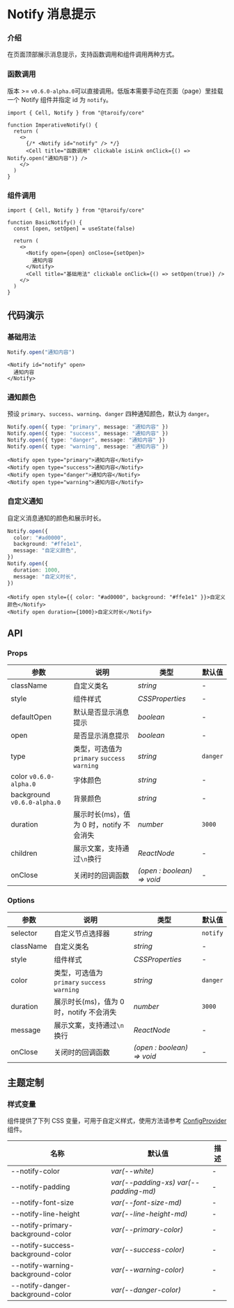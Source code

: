 # Notify 消息提示

### 介绍

在页面顶部展示消息提示，支持函数调用和组件调用两种方式。

### 函数调用

版本 >= `v0.6.0-alpha.0`可以直接调用。低版本需要手动在页面（page）里挂载一个 Notify 组件并指定 id 为 `notify`。

```tsx
import { Cell, Notify } from "@taroify/core"

function ImperativeNotify() {
  return (
    <>
      {/* <Notify id="notify" /> */}
      <Cell title="函数调用" clickable isLink onClick={() => Notify.open("通知内容")} />
    </>
  )
}
```

### 组件调用

```tsx
import { Cell, Notify } from "@taroify/core"

function BasicNotify() {
  const [open, setOpen] = useState(false)

  return (
    <>
      <Notify open={open} onClose={setOpen}>
        通知内容
      </Notify>
      <Cell title="基础用法" clickable onClick={() => setOpen(true)} />
    </>
  )
}
```

## 代码演示

### 基础用法

```ts
Notify.open("通知内容")
```

```tsx
<Notify id="notify" open>
  通知内容
</Notify>
```

### 通知颜色

预设 `primary`、`success`、`warning`、`danger` 四种通知颜色，默认为 `danger`。

```ts
Notify.open({ type: "primary", message: "通知内容" })
Notify.open({ type: "success", message: "通知内容" })
Notify.open({ type: "danger", message: "通知内容" })
Notify.open({ type: "warning", message: "通知内容" })
```

```tsx
<Notify open type="primary">通知内容</Notify>
<Notify open type="success">通知内容</Notify>
<Notify open type="danger">通知内容</Notify>
<Notify open type="warning">通知内容</Notify>
```

### 自定义通知

自定义消息通知的颜色和展示时长。

```ts
Notify.open({
  color: "#ad0000",
  background: "#ffe1e1",
  message: "自定义颜色",
})
Notify.open({
  duration: 1000,
  message: "自定义时长",
})
```

```tsx
<Notify open style={{ color: "#ad0000", background: "#ffe1e1" }}>自定义颜色</Notify>
<Notify open duration={1000}>自定义时长</Notify>
```

## API

### Props

| 参数                        | 说明                                         | 类型                       | 默认值   |
| --------------------------- | -------------------------------------------- | -------------------------- | -------- |
| className                   | 自定义类名                                   | _string_                   | -        |
| style                       | 组件样式                                     | _CSSProperties_            | -        |
| defaultOpen                 | 默认是否显示消息提示                         | _boolean_                  | -        |
| open                        | 是否显示消息提示                             | _boolean_                  | -        |
| type                        | 类型，可选值为 `primary` `success` `warning` | _string_                   | `danger` |
| color `v0.6.0-alpha.0`      | 字体颜色                                     | _string_                   | -        |
| background `v0.6.0-alpha.0` | 背景颜色                                     | _string_                   | -        |
| duration                    | 展示时长(ms)，值为 0 时，notify 不会消失     | _number_                   | `3000`   |
| children                    | 展示文案，支持通过`\n`换行                   | _ReactNode_                | -        |
| onClose                     | 关闭时的回调函数                             | _(open : boolean) => void_ | -        |

### Options

| 参数      | 说明                                         | 类型                       | 默认值   |
| --------- | -------------------------------------------- | -------------------------- | -------- |
| selector  | 自定义节点选择器                             | _string_                   | `notify` |
| className | 自定义类名                                   | _string_                   | -        |
| style     | 组件样式                                     | _CSSProperties_            | -        |
| color     | 类型，可选值为 `primary` `success` `warning` | _string_                   | `danger` |
| duration  | 展示时长(ms)，值为 0 时，notify 不会消失     | _number_                   | `3000`   |
| message   | 展示文案，支持通过`\n`换行                   | _ReactNode_                | -        |
| onClose   | 关闭时的回调函数                             | _(open : boolean) => void_ | -        |

## 主题定制

### 样式变量

组件提供了下列 CSS 变量，可用于自定义样式，使用方法请参考 [ConfigProvider](/components/config-provider/) 组件。

| 名称                              | 默认值                                | 描述 |
| --------------------------------- | ------------------------------------- | ---- |
| --notify-color                    | _var(--white)_                        | -    |
| --notify-padding                  | _var(--padding-xs) var(--padding-md)_ | -    |
| --notify-font-size                | _var(--font-size-md)_                 | -    |
| --notify-line-height              | _var(--line-height-md)_               | -    |
| --notify-primary-background-color | _var(--primary-color)_                | -    |
| --notify-success-background-color | _var(--success-color)_                | -    |
| --notify-warning-background-color | _var(--warning-color)_                | -    |
| --notify-danger-background-color  | _var(--danger-color)_                 | -    |
